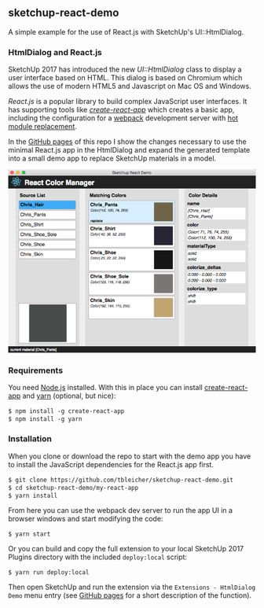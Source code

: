 ## sketchup-react-demo

A simple example for the use of React.js with SketchUp's UI::HtmlDialog.

### HtmlDialog and React.js

SketchUp 2017 has introduced the new *UI::HtmlDialog* class to display a user interface based on HTML. This dialog is based on Chromium which allows the use of modern HTML5 and Javascript on Mac OS and Windows.

*React.js* is a popular library to build complex JavaScript user interfaces. It has supporting tools like [*create-react-app*](https://github.com/facebookincubator/create-react-app) which creates a basic app, including the configuration for a [webpack](https://webpack.github.io/) development server with [hot module replacement](https://webpack.github.io/docs/hot-module-replacement.html).

In the [GitHub pages](https://tbleicher.github.io/sketchup-react-demo/) of this repo I show the changes necessary to use the minimal React.js app in the HtmlDialog and expand the generated template into a small demo app to replace SketchUp materials in a model. 

![The React Demo app.](./docs/images/dialog.png)

### Requirements

You need [Node.js](https://nodejs.org) installed. With this in place you can install [create-react-app](https://github.com/facebookincubator/create-react-app) and [yarn](https://yarnpkg.com/en/) (optional, but nice):

    $ npm install -g create-react-app
    $ npm install -g yarn

### Installation

When you clone or download the repo to start with the demo app you have to install the JavaScript dependencies for the React.js app first.

    $ git clone https://github.com/tbleicher/sketchup-react-demo.git
    $ cd sketchup-react-demo/my-react-app
    $ yarn install

From here you can use the webpack dev server to run the app UI in a browser windows and start modifying the code:

    $ yarn start

Or you can build and copy the full extension to your local SketchUp 2017 Plugins directory with the included `deploy:local` script:

    $ yarn run deploy:local

Then open SketchUp and run the extension via the `Extensions - HtmlDialog Demo` menu entry (see [GitHub pages](https://tbleicher.github.io/sketchup-react-demo/) for a short description of the function).

